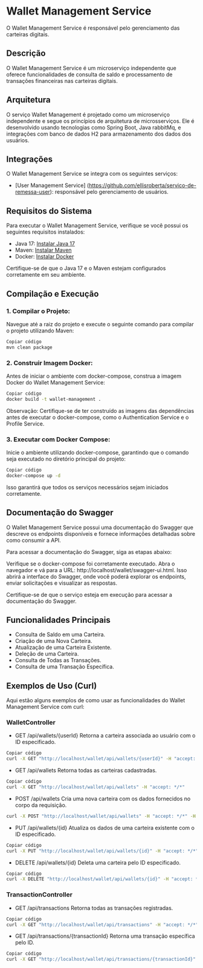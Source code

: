 # Wallet Management Service
O Wallet Management Service é responsável pelo gerenciamento das carteiras digitais.

## Descrição
O Wallet Management Service é um microserviço independente que oferece funcionalidades de consulta de saldo e processamento de transações financeiras nas carteiras digitais.

## Arquitetura
O serviço Wallet Management é projetado como um microserviço independente e segue os princípios de arquitetura de microsserviços.
Ele é desenvolvido usando tecnologias como Spring Boot, Java rabbitMq, e integrações com banco de dados H2 para armazenamento dos dados dos usuários.

## Integrações
O Wallet Management Service se integra com os seguintes serviços:

- [User Management Service] (https://github.com/ellisroberta/servico-de-remessa-user): responsável pelo gerenciamento de usuários.

## Requisitos do Sistema
Para executar o Wallet Management Service, verifique se você possui os seguintes requisitos instalados:

- Java 17: [Instalar Java 17](https://www.oracle.com/java/technologies/downloads/)
- Maven: [Instalar Maven](https://maven.apache.org/install.html)
- Docker: [Instalar Docker](https://docs.docker.com/get-docker/)

Certifique-se de que o Java 17 e o Maven estejam configurados corretamente em seu ambiente.

## Compilação e Execução

### 1. Compilar o Projeto:
Navegue até a raiz do projeto e execute o seguinte comando para compilar o projeto utilizando Maven:

```bash
Copiar código
mvn clean package
```

### 2. Construir Imagem Docker:
Antes de iniciar o ambiente com docker-compose, construa a imagem Docker do Wallet Management Service:

```bash
Copiar código
docker build -t wallet-management .
```

Observação: Certifique-se de ter construído as imagens das dependências antes de executar o docker-compose, como o Authentication Service e o Profile Service.

### 3. Executar com Docker Compose:
Inicie o ambiente utilizando docker-compose, garantindo que o comando seja executado no diretório principal do projeto:

```bash
Copiar código
docker-compose up -d
```

Isso garantirá que todos os serviços necessários sejam iniciados corretamente.

## Documentação do Swagger
O Wallet Management Service possui uma documentação do Swagger que descreve os endpoints disponíveis e fornece informações detalhadas sobre como consumir a API.

Para acessar a documentação do Swagger, siga as etapas abaixo:

Verifique se o docker-compose foi corretamente executado.
Abra o navegador e vá para a URL: http://localhost/wallet/swagger-ui.html.
Isso abrirá a interface do Swagger, onde você poderá explorar os endpoints, enviar solicitações e visualizar as respostas.

Certifique-se de que o serviço esteja em execução para acessar a documentação do Swagger.

## Funcionalidades Principais
- Consulta de Saldo em uma Carteira. 
- Criação de uma Nova Carteira.
- Atualização de uma Carteira Existente.
- Deleção de uma Carteira.
- Consulta de Todas as Transações.
- Consulta de uma Transação Específica.

## Exemplos de Uso (Curl)
Aqui estão alguns exemplos de como usar as funcionalidades do Wallet Management Service com curl:

### WalletController

- GET /api/wallets/{userId} 
    Retorna a carteira associada ao usuário com o ID especificado.

```bash
Copiar código
curl -X GET "http://localhost/wallet/api/wallets/{userId}" -H "accept: */*"
```

- GET /api/wallets
    Retorna todas as carteiras cadastradas.

```bash
Copiar código
curl -X GET "http://localhost/wallet/api/wallets" -H "accept: */*"
```

- POST /api/wallets
    Cria uma nova carteira com os dados fornecidos no corpo da requisição.

```bash
curl -X POST "http://localhost/wallet/api/wallets" -H "accept: */*" -H "Content-Type: application/json" -d "{ \"userId\": \"12345678-1234-1234-1234-123456789abc\", \"balanceBrl\": 0.0, \"balanceUsd\": 0.0 }"
```

- PUT /api/wallets/{id}
    Atualiza os dados de uma carteira existente com o ID especificado.

```bash
Copiar código
curl -X PUT "http://localhost/wallet/api/wallets/{id}" -H "accept: */*" -H "Content-Type: application/json" -d "{ \"balanceBrl\": 100.0, \"balanceUsd\": 50.0 }"
```

- DELETE /api/wallets/{id}
  Deleta uma carteira pelo ID especificado.

```bash
Copiar código
curl -X DELETE "http://localhost/wallet/api/wallets/{id}" -H "accept: */*"
```

### TransactionController

- GET /api/transactions
  Retorna todas as transações registradas.

```bash
Copiar código
curl -X GET "http://localhost/wallet/api/transactions" -H "accept: */*"
```

- GET /api/transactions/{transactionId}
  Retorna uma transação específica pelo ID.

```bash
Copiar código
curl -X GET "http://localhost/wallet/api/transactions/{transactionId}" -H "accept: */*"
```